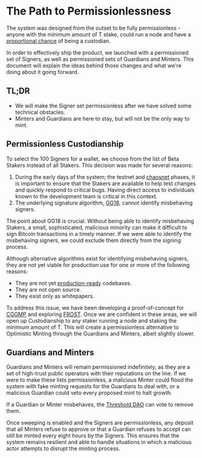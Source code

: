 # The Path to Permissionlessness

The system was designed from the outset to be fully permissionless - anyone with the minimum amount of T stake, could run a node and have a [proportional chance](wallet-generation.md) of being a custodian.

In order to effectively ship the product, we launched with a permissioned set of Signers, as well as permissioned sets of Guardians and Minters. This document will explain the ideas behind those changes and what we're doing about it going forward.

## TL;DR

* We will make the Signer set permissionless after we have solved some technical obstacles.
* Minters and Guardians are here to stay, but will not be the only way to mint.

## Permissionless Custodianship

To select the 100 Signers for a wallet, we choose from the list of Beta Stakers instead of all Stakers. This decision was made for several reasons:

1. During the early days of the system; the testnet and [chaosnet](https://blog.threshold.network/tbtc-v2-hits-its-first-launch-milestone/) phases, it is important to ensure that the Stakers are available to help test changes and quickly respond to critical bugs. Having direct access to individuals known to the development team is critical in this context.
2. The underlying signature algorithm, [GG18](https://eprint.iacr.org/2019/114.pdf), cannot identify misbehaving signers.&#x20;

The point about GG18 is crucial. Without being able to identify misbehaving Stakers, a small, sophisticated, malicious minority can make it difficult to sign Bitcoin transactions in a timely manner. If we were able to identify the misbehaving signers, we could exclude them directly from the signing process.

Although alternative algorithms exist for identifying misbehaving signers, they are not yet viable for production use for one or more of the following reasons:

* They are not yet [production-ready](https://github.com/taurusgroup/multi-party-sig) codebases.
* They are not open source.
* They exist only as whitepapers.

To address this issue, we have been developing a proof-of-concept for [CGGMP](https://eprint.iacr.org/2021/060) and exploring [FROST](https://www.ietf.org/id/draft-irtf-cfrg-frost-12.html). Once we are confident in these areas, we will open up Custodianship to any staker running a node and staking the minimum amount of T. This will create a permissionless alternative to Optimistic Minting through the Guardians and Minters, albeit slightly slower.

## Guardians and Minters

Guardians and Minters will remain permissioned indefinitely, as they are a set of high-trust public operators with their reputations on the line. If we were to make these lists permissionless, a malicious Minter could flood the system with fake minting requests for the Guardians to deal with, or a malicious Guardian could veto every proposed mint to halt growth.

If a Guardian or Minter misbehaves, the [Threshold DAO](https://threshold.network/governance) can vote to remove them.

Once sweeping is enabled and the Signers are permissionless, any deposit that all Minters refuse to approve or that a Guardian refuses to accept can still be minted every eight hours by the Signers. This ensures that the system remains resilient and able to handle situations in which a malicious actor attempts to disrupt the minting process.

